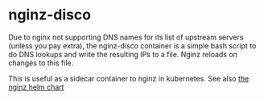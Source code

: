 # nginz-disco

Due to nginx not supporting DNS names for its list of upstream servers (unless you pay extra), the nginz-disco container is a simple bash script to do DNS lookups and write the resulting IPs to a file. Nginz reloads on changes to this file.

This is useful as a sidecar container to nginz in kubernetes. See also [the nginz helm chart](https://github.com/wireapp/wire-server/charts/nginz/)

